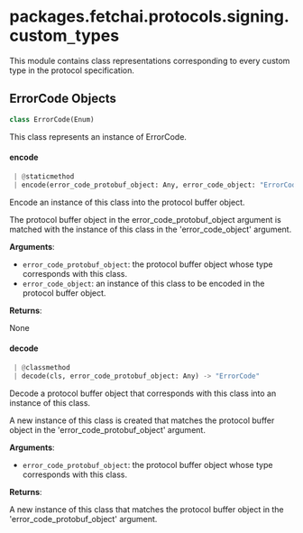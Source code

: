 <a name="packages.fetchai.protocols.signing.custom_types"></a>
# packages.fetchai.protocols.signing.custom`_`types

This module contains class representations corresponding to every custom type in the protocol specification.

<a name="packages.fetchai.protocols.signing.custom_types.ErrorCode"></a>
## ErrorCode Objects

```python
class ErrorCode(Enum)
```

This class represents an instance of ErrorCode.

<a name="packages.fetchai.protocols.signing.custom_types.ErrorCode.encode"></a>
#### encode

```python
 | @staticmethod
 | encode(error_code_protobuf_object: Any, error_code_object: "ErrorCode") -> None
```

Encode an instance of this class into the protocol buffer object.

The protocol buffer object in the error_code_protobuf_object argument is matched with the instance of this class in the 'error_code_object' argument.

**Arguments**:

- `error_code_protobuf_object`: the protocol buffer object whose type corresponds with this class.
- `error_code_object`: an instance of this class to be encoded in the protocol buffer object.

**Returns**:

None

<a name="packages.fetchai.protocols.signing.custom_types.ErrorCode.decode"></a>
#### decode

```python
 | @classmethod
 | decode(cls, error_code_protobuf_object: Any) -> "ErrorCode"
```

Decode a protocol buffer object that corresponds with this class into an instance of this class.

A new instance of this class is created that matches the protocol buffer object in the 'error_code_protobuf_object' argument.

**Arguments**:

- `error_code_protobuf_object`: the protocol buffer object whose type corresponds with this class.

**Returns**:

A new instance of this class that matches the protocol buffer object in the 'error_code_protobuf_object' argument.


